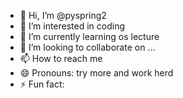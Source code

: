- 👋 Hi, I’m @pyspring2
- 👀 I’m interested in coding
- 🌱 I’m currently learning os lecture
- 💞️ I’m looking to collaborate on ...
- 📫 How to reach me 
- 😄 Pronouns: try more and work herd
- ⚡ Fun fact: 

<!---
pyspring2/pyspring2 is a ✨ special ✨ repository because its `README.md` (this file) appears on your GitHub profile.
You can click the Preview link to take a look at your changes.
--->

